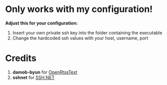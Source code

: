 # Only works with my configuration!
<b>Adjust this for your configuration:</b>
1. Insert your own private ssh key into the folder containing the executable
2. Change the hardcoded ssh values with your host, username, port

# Credits
1. <b>damob-byun</b> for <a href="https://github.com/damob-byun/OpenRtssText" target="_blank">OpenRtssText</a> 
2. <b>sshnet</b> for <a href="https://github.com/sshnet/SSH.NET/" target="_blank">SSH.NET</a>
